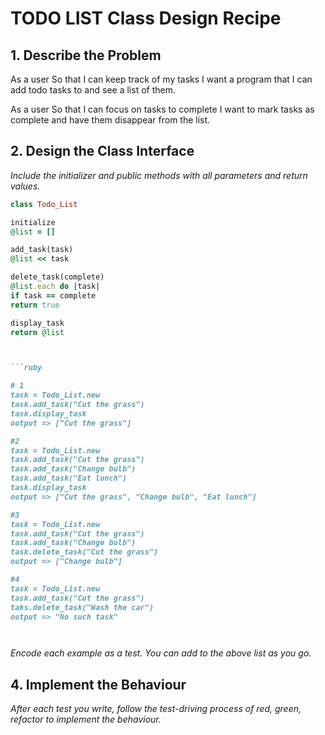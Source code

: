 # TODO LIST Class Design Recipe

## 1. Describe the Problem

As a user
So that I can keep track of my tasks
I want a program that I can add todo tasks to and see a list of them.

As a user
So that I can focus on tasks to complete
I want to mark tasks as complete and have them disappear from the list.



## 2. Design the Class Interface

_Include the initializer and public methods with all parameters and return values._

```ruby
class Todo_List

initialize
@list = []

add_task(task)
@list << task

delete_task(complete)
@list.each do |task|
if task == complete
return true

display_task
return @list



```ruby

# 1
task = Todo_List.new
task.add_task("Cut the grass")
task.display_task
output => ["Cut the grass"]

#2
task = Todo_List.new
task.add_task("Cut the grass")
task.add_task("Change bulb")
task.add_task("Eat lunch")
task.display_task
output => ["Cut the grass", "Change bulb", "Eat lunch"]

#3
task = Todo_List.new
task.add_task("Cut the grass")
task.add_task("Change bulb")
task.delete_task("Cut the grass")
output => ["Change bulb"]

#4
task = Todo_List.new
task.add_task("Cut the grass")
taks.delete_task("Wash the car")
output => "No such task"




```

_Encode each example as a test. You can add to the above list as you go._

## 4. Implement the Behaviour

_After each test you write, follow the test-driving process of red, green, refactor to implement the behaviour._

